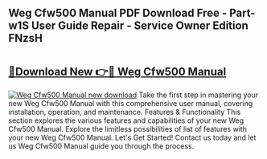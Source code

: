 ## Weg Cfw500 Manual PDF Download Free - Part-w1S User Guide Repair - Service Owner Edition FNzsH

# <h2><a href="http://cf17315.oget.top/?id=Weg+Cfw500+Manual">🔗Download New 👉🔴 Weg Cfw500 Manual</a></h2>

[![Weg Cfw500 Manual new download](https://i.imgur.com/5g1atiW.png)](http://cf17315.oget.top/?id=Weg+Cfw500+Manual)
Take the first step in mastering your new Weg Cfw500 Manual with this comprehensive user manual, covering installation, operation, and maintenance. Features & Functionality This section explores the various features and capabilities of your new Weg Cfw500 Manual. Explore the limitless possibilities of list of features with your new Weg Cfw500 Manual. Let's Get Started! Contact us today and let us Weg Cfw500 Manual guide you through the process.
